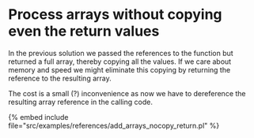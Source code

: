 # Process arrays without copying even the return values

In the previous solution we passed the references to the function
but returned a full array, thereby copying all the values. If we 
care about memory and speed we might eliminate this copying by
returning the reference to the resulting array.

The cost is a small (?) inconvenience as now we have to dereference
the resulting array reference in the calling code.


{% embed include file="src/examples/references/add_arrays_nocopy_return.pl" %}



